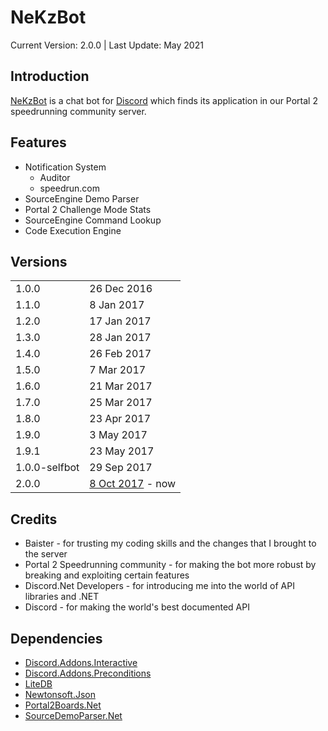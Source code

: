 # NeKzBot

Current Version: 2.0.0 | Last Update: May 2021

## Introduction

[NeKzBot](https://github.com/NeKzor/NeKzBot) is a chat bot for [Discord](https://discord.com) which finds its application in our Portal 2 speedrunning community server.

## Features

- Notification System
  - Auditor
  - speedrun.com
- SourceEngine Demo Parser
- Portal 2 Challenge Mode Stats
- SourceEngine Command Lookup
- Code Execution Engine

## Versions

|||
|---|---|
|1.0.0|26 Dec 2016|
|1.1.0|8 Jan 2017|
|1.2.0|17 Jan 2017|
|1.3.0|28 Jan 2017|
|1.4.0|26 Feb 2017|
|1.5.0|7 Mar 2017|
|1.6.0|21 Mar 2017|
|1.7.0|25 Mar 2017|
|1.8.0|23 Apr 2017|
|1.9.0|3 May 2017|
|1.9.1|23 May 2017|
|1.0.0-selfbot|29 Sep 2017|
|2.0.0|[8 Oct 2017](https://github.com/NeKzor/NeKzBot/commit/95c18cf97f3c95485cbf3f621afde819d516f1e2) - now|

## Credits

- Baister - for trusting my coding skills and the changes that I brought to the server
- Portal 2 Speedrunning community - for making the bot more robust by breaking and exploiting certain features
- Discord.Net Developers - for introducing me into the world of API libraries and .NET
- Discord - for making the world's best documented API

## Dependencies

- [Discord.Addons.Interactive](https://github.com/foxbot/Discord.Addons.Interactive)
- [Discord.Addons.Preconditions](https://github.com/Joe4evr/Discord.Addons/tree/master/src/Discord.Addons.Preconditions)
- [LiteDB](https://github.com/mbdavid/LiteDB)
- [Newtonsoft.Json](https://github.com/JamesNK/Newtonsoft.Json)
- [Portal2Boards.Net](https://github.com/NeKzor/Portal2Boards.Net)
- [SourceDemoParser.Net](https://github.com/NeKzor/SourceDemoParser.Net)
